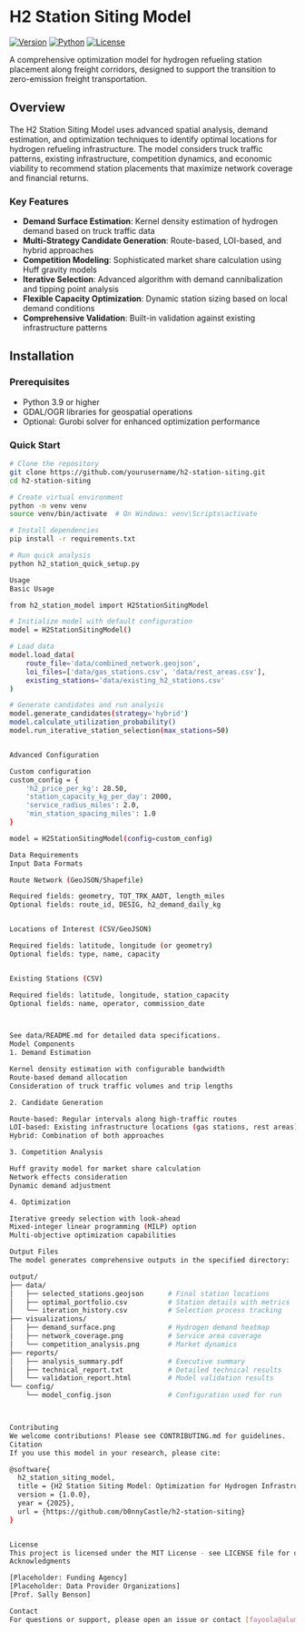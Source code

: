 # H2 Station Siting Model

[![Version](https://img.shields.io/badge/version-1.0.0-blue.svg)](https://github.com/yourusername/h2-station-siting)
[![Python](https://img.shields.io/badge/python-3.9+-green.svg)](https://www.python.org/downloads/)
[![License](https://img.shields.io/badge/license-MIT-purple.svg)](LICENSE)

A comprehensive optimization model for hydrogen refueling station placement along freight corridors, designed to support the transition to zero-emission freight transportation.

## Overview

The H2 Station Siting Model uses advanced spatial analysis, demand estimation, and optimization techniques to identify optimal locations for hydrogen refueling infrastructure. The model considers truck traffic patterns, existing infrastructure, competition dynamics, and economic viability to recommend station placements that maximize network coverage and financial returns.

### Key Features

- **Demand Surface Estimation**: Kernel density estimation of hydrogen demand based on truck traffic data
- **Multi-Strategy Candidate Generation**: Route-based, LOI-based, and hybrid approaches
- **Competition Modeling**: Sophisticated market share calculation using Huff gravity models
- **Iterative Selection**: Advanced algorithm with demand cannibalization and tipping point analysis
- **Flexible Capacity Optimization**: Dynamic station sizing based on local demand conditions
- **Comprehensive Validation**: Built-in validation against existing infrastructure patterns

## Installation

### Prerequisites

- Python 3.9 or higher
- GDAL/OGR libraries for geospatial operations
- Optional: Gurobi solver for enhanced optimization performance

### Quick Start

```bash
# Clone the repository
git clone https://github.com/yourusername/h2-station-siting.git
cd h2-station-siting

# Create virtual environment
python -m venv venv
source venv/bin/activate  # On Windows: venv\Scripts\activate

# Install dependencies
pip install -r requirements.txt

# Run quick analysis
python h2_station_quick_setup.py

Usage
Basic Usage

from h2_station_model import H2StationSitingModel

# Initialize model with default configuration
model = H2StationSitingModel()

# Load data
model.load_data(
    route_file='data/combined_network.geojson',
    loi_files=['data/gas_stations.csv', 'data/rest_areas.csv'],
    existing_stations='data/existing_h2_stations.csv'
)

# Generate candidates and run analysis
model.generate_candidates(strategy='hybrid')
model.calculate_utilization_probability()
model.run_iterative_station_selection(max_stations=50)


Advanced Configuration

Custom configuration
custom_config = {
    'h2_price_per_kg': 28.50,
    'station_capacity_kg_per_day': 2000,
    'service_radius_miles': 2.0,
    'min_station_spacing_miles': 1.0
}

model = H2StationSitingModel(config=custom_config)

Data Requirements
Input Data Formats

Route Network (GeoJSON/Shapefile)

Required fields: geometry, TOT_TRK_AADT, length_miles
Optional fields: route_id, DESIG, h2_demand_daily_kg


Locations of Interest (CSV/GeoJSON)

Required fields: latitude, longitude (or geometry)
Optional fields: type, name, capacity


Existing Stations (CSV)

Required fields: latitude, longitude, station_capacity
Optional fields: name, operator, commission_date



See data/README.md for detailed data specifications.
Model Components
1. Demand Estimation

Kernel density estimation with configurable bandwidth
Route-based demand allocation
Consideration of truck traffic volumes and trip lengths

2. Candidate Generation

Route-based: Regular intervals along high-traffic routes
LOI-based: Existing infrastructure locations (gas stations, rest areas)
Hybrid: Combination of both approaches

3. Competition Analysis

Huff gravity model for market share calculation
Network effects consideration
Dynamic demand adjustment

4. Optimization

Iterative greedy selection with look-ahead
Mixed-integer linear programming (MILP) option
Multi-objective optimization capabilities

Output Files
The model generates comprehensive outputs in the specified directory:

output/
├── data/
│   ├── selected_stations.geojson      # Final station locations
│   ├── optimal_portfolio.csv          # Station details with metrics
│   └── iteration_history.csv          # Selection process tracking
├── visualizations/
│   ├── demand_surface.png             # Hydrogen demand heatmap
│   ├── network_coverage.png           # Service area coverage
│   └── competition_analysis.png       # Market dynamics
├── reports/
│   ├── analysis_summary.pdf           # Executive summary
│   ├── technical_report.txt           # Detailed technical results
│   └── validation_report.html         # Model validation results
└── config/
    └── model_config.json              # Configuration used for run



Contributing
We welcome contributions! Please see CONTRIBUTING.md for guidelines.
Citation
If you use this model in your research, please cite:

@software{
  h2_station_siting_model,
  title = {H2 Station Siting Model: Optimization for Hydrogen Infrastructure},
  version = {1.0.0},
  year = {2025},
  url = {https://github.com/b0nnyCastle/h2-station-siting}
}


License
This project is licensed under the MIT License - see LICENSE file for details.
Acknowledgments

[Placeholder: Funding Agency]
[Placeholder: Data Provider Organizations]
[Prof. Sally Benson]

Contact
For questions or support, please open an issue or contact [fayoola@alumni.stanford.edu].